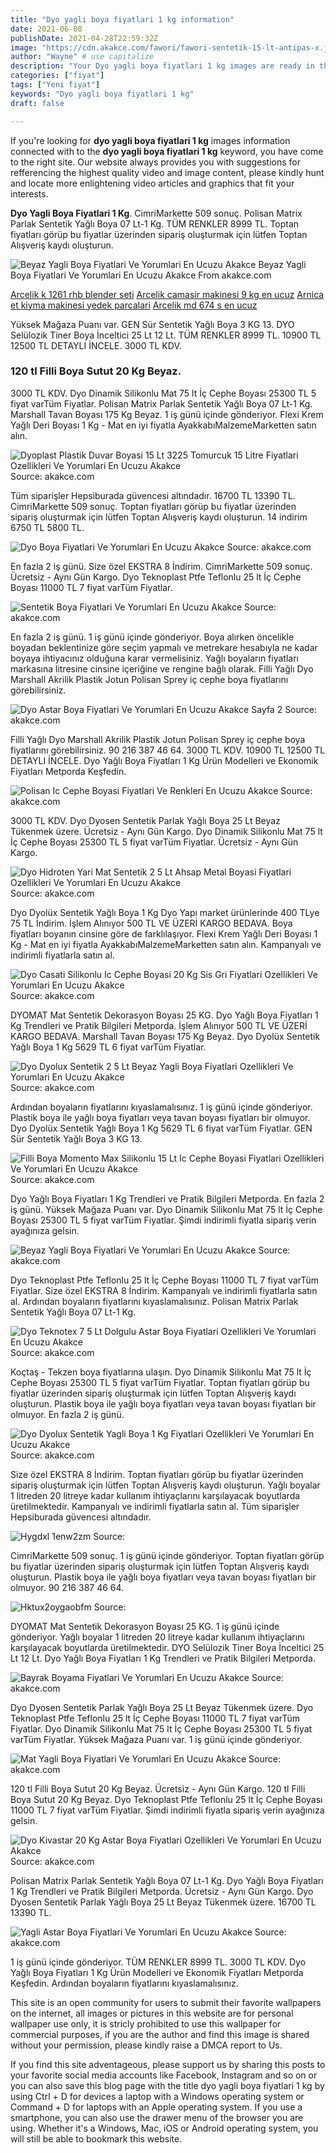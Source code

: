 ```yaml
---
title: "Dyo yagli boya fiyatlari 1 kg information"
date: 2021-06-08
publishDate: 2021-04-28T22:59:32Z
image: "https://cdn.akakce.com/fawori/fawori-sentetik-15-lt-antipas-x.jpg"
author: "Wayne" # use capitalize
description: "Your Dyo yagli boya fiyatlari 1 kg images are ready in this website. Dyo yagli boya fiyatlari 1 kg are a topic that is being searched for and liked by netizens today. You can Download the Dyo yagli boya fiyatlari 1 kg files here. Download all royalty-free images."
categories: ["fiyat"]
tags: ["Yeni fiyat"]
keywords: "Dyo yagli boya fiyatlari 1 kg"
draft: false

---
```


If you're looking for **dyo yagli boya fiyatlari 1 kg** images information connected with to the **dyo yagli boya fiyatlari 1 kg** keyword, you have come to the right  site.  Our website always  provides you with  suggestions  for refferencing  the highest  quality video and image  content, please kindly hunt and locate more enlightening video articles and graphics  that fit your interests.

**Dyo Yagli Boya Fiyatlari 1 Kg**. CimriMarkette 509 sonuç. Polisan Matrix Parlak Sentetik Yağlı Boya 07 Lt-1 Kg. TÜM RENKLER 8999 TL. Toptan fiyatları görüp bu fiyatlar üzerinden sipariş oluşturmak için lütfen Toptan Alışveriş kaydı oluşturun.

![Beyaz Yagli Boya Fiyatlari Ve Yorumlari En Ucuzu Akakce](https://iis-akakce.akamaized.net/p.x?%2F%2Fproductimages%2Ehepsiburada%2Enet%2Fs%2F40%2F600%2F10654945181746%2Ejpg "Beyaz Yagli Boya Fiyatlari Ve Yorumlari En Ucuzu Akakce")
Beyaz Yagli Boya Fiyatlari Ve Yorumlari En Ucuzu Akakce From akakce.com

[Arcelik k 1261 rhb blender seti](/arcelik-k-1261-rhb-blender-seti/)
[Arcelik camasir makinesi 9 kg en ucuz](/arcelik-camasir-makinesi-9-kg-en-ucuz/)
[Arnica et kiyma makinesi yedek parcalari](/arnica-et-kiyma-makinesi-yedek-parcalari/)
[Arcelik md 674 s en ucuz](/arcelik-md-674-s-en-ucuz/)

Yüksek Mağaza Puanı var. GEN Sür Sentetik Yağlı Boya 3 KG 13. DYO Selülozik Tiner Boya İnceltici 25 Lt 12 Lt. TÜM RENKLER 8999 TL. 10900 TL 12500 TL DETAYLI İNCELE. 3000 TL KDV.

### 120 tl Filli Boya Sutut 20 Kg Beyaz.

3000 TL KDV. Dyo Dinamik Silikonlu Mat 75 lt İç Cephe Boyası 25300 TL 5 fiyat varTüm Fiyatlar. Polisan Matrix Parlak Sentetik Yağlı Boya 07 Lt-1 Kg. Marshall Tavan Boyası 175 Kg Beyaz. 1 iş günü içinde gönderiyor. Flexi Krem Yağlı Deri Boyası 1 Kg - Mat en iyi fiyatla AyakkabıMalzemeMarketten satın alın.


![Dyoplast Plastik Duvar Boyasi 15 Lt 3225 Tomurcuk 15 Litre Fiyatlari Ozellikleri Ve Yorumlari En Ucuzu Akakce](https://cdn.akakce.com/iv/12088/639/639791084z.jpg "Dyoplast Plastik Duvar Boyasi 15 Lt 3225 Tomurcuk 15 Litre Fiyatlari Ozellikleri Ve Yorumlari En Ucuzu Akakce")
Source: akakce.com

Tüm siparişler Hepsiburada güvencesi altındadır. 16700 TL 13390 TL. CimriMarkette 509 sonuç. Toptan fiyatları görüp bu fiyatlar üzerinden sipariş oluşturmak için lütfen Toptan Alışveriş kaydı oluşturun. 14 indirim 6750 TL 5800 TL.

![Dyo Boya Fiyatlari Ve Yorumlari En Ucuzu Akakce](https://iis-akakce.akamaized.net/p.x?%2F%2Fn11scdn%2Eakamaized%2Enet%2Fa1%2F1024%2Felektronik%2Fmouse%2Dpad%2Fdyo%2Dozel%2Dantipas%2D3%2Dkg%2Dkirmizi%5F%5F1572622995148138%2Ejpg "Dyo Boya Fiyatlari Ve Yorumlari En Ucuzu Akakce")
Source: akakce.com

En fazla 2 iş günü. Size özel EKSTRA 8 İndirim. CimriMarkette 509 sonuç. Ücretsiz - Aynı Gün Kargo. Dyo Teknoplast Ptfe Teflonlu 25 lt İç Cephe Boyası 11000 TL 7 fiyat varTüm Fiyatlar.

![Sentetik Boya Fiyatlari Ve Yorumlari En Ucuzu Akakce](https://iis-akakce.akamaized.net/p.x?%2F%2Fproductimages%2Ehepsiburada%2Enet%2Fs%2F35%2F600%2F10473373270066%2Ejpg "Sentetik Boya Fiyatlari Ve Yorumlari En Ucuzu Akakce")
Source: akakce.com

En fazla 2 iş günü. 1 iş günü içinde gönderiyor. Boya alırken öncelikle boyadan beklentinize göre seçim yapmalı ve metrekare hesabıyla ne kadar boyaya ihtiyacınız olduğuna karar vermelisiniz. Yağlı boyaların fiyatları markasına litresine cinsine içeriğine ve rengine bağlı olarak. Filli Yağlı Dyo Marshall Akrilik Plastik Jotun Polisan Sprey iç cephe boya fiyatlarını görebilirsiniz.

![Dyo Astar Boya Fiyatlari Ve Yorumlari En Ucuzu Akakce Sayfa 2](https://cdn.akakce.com/dyo/dyo-teknotex-2-5-lt-dolgulu-x.jpg "Dyo Astar Boya Fiyatlari Ve Yorumlari En Ucuzu Akakce Sayfa 2")
Source: akakce.com

Filli Yağlı Dyo Marshall Akrilik Plastik Jotun Polisan Sprey iç cephe boya fiyatlarını görebilirsiniz. 90 216 387 46 64. 3000 TL KDV. 10900 TL 12500 TL DETAYLI İNCELE. Dyo Yağlı Boya Fiyatları 1 Kg Ürün Modelleri ve Ekonomik Fiyatları Metporda Keşfedin.

![Polisan Ic Cephe Boyasi Fiyatlari Ve Renkleri En Ucuzu Akakce](https://iis-akakce.akamaized.net/p.x?%2F%2Fproductimages%2Ehepsiburada%2Enet%2Fs%2F54%2F600%2F11183578153010%2Ejpg "Polisan Ic Cephe Boyasi Fiyatlari Ve Renkleri En Ucuzu Akakce")
Source: akakce.com

3000 TL KDV. Dyo Dyosen Sentetik Parlak Yağlı Boya 25 Lt Beyaz Tükenmek üzere. Ücretsiz - Aynı Gün Kargo. Dyo Dinamik Silikonlu Mat 75 lt İç Cephe Boyası 25300 TL 5 fiyat varTüm Fiyatlar. Ücretsiz - Aynı Gün Kargo.

![Dyo Hidroten Yari Mat Sentetik 2 5 Lt Ahsap Metal Boyasi Fiyatlari Ozellikleri Ve Yorumlari En Ucuzu Akakce](https://cdn.akakce.com/dyo/dyo-hidroten-yari-mat-sentetik-2-5-lt-ahsap-metal-boyasi-z.jpg "Dyo Hidroten Yari Mat Sentetik 2 5 Lt Ahsap Metal Boyasi Fiyatlari Ozellikleri Ve Yorumlari En Ucuzu Akakce")
Source: akakce.com

Dyo Dyolüx Sentetik Yağlı Boya 1 Kg Dyo Yapı market ürünlerinde 400 TLye 75 TL İndirim. İşlem Alınıyor 500 TL VE ÜZERİ KARGO BEDAVA. Boya fiyatları boyanın cinsine göre de farklılaşıyor. Flexi Krem Yağlı Deri Boyası 1 Kg - Mat en iyi fiyatla AyakkabıMalzemeMarketten satın alın. Kampanyalı ve indirimli fiyatlarla satın al.

![Dyo Casati Silikonlu Ic Cephe Boyasi 20 Kg Sis Gri Fiyatlari Ozellikleri Ve Yorumlari En Ucuzu Akakce](https://cdn.akakce.com/iv/12088/712/712089848x.jpg "Dyo Casati Silikonlu Ic Cephe Boyasi 20 Kg Sis Gri Fiyatlari Ozellikleri Ve Yorumlari En Ucuzu Akakce")
Source: akakce.com

DYOMAT Mat Sentetik Dekorasyon Boyası 25 KG. Dyo Yağlı Boya Fiyatları 1 Kg Trendleri ve Pratik Bilgileri Metporda. İşlem Alınıyor 500 TL VE ÜZERİ KARGO BEDAVA. Marshall Tavan Boyası 175 Kg Beyaz. Dyo Dyolüx Sentetik Yağlı Boya 1 Kg 5629 TL 6 fiyat varTüm Fiyatlar.

![Dyo Dyolux Sentetik 2 5 Lt Beyaz Yagli Boya Fiyatlari Ozellikleri Ve Yorumlari En Ucuzu Akakce](https://cdn.akakce.com/dyo/dyo-dyolux-sentetik-2-5-lt-beyaz-yagli-boya-z.jpg "Dyo Dyolux Sentetik 2 5 Lt Beyaz Yagli Boya Fiyatlari Ozellikleri Ve Yorumlari En Ucuzu Akakce")
Source: akakce.com

Ardından boyaların fiyatlarını kıyaslamalısınız. 1 iş günü içinde gönderiyor. Plastik boya ile yağlı boya fiyatları veya tavan boyası fiyatları bir olmuyor. Dyo Dyolüx Sentetik Yağlı Boya 1 Kg 5629 TL 6 fiyat varTüm Fiyatlar. GEN Sür Sentetik Yağlı Boya 3 KG 13.

![Filli Boya Momento Max Silikonlu 15 Lt Ic Cephe Boyasi Fiyatlari Ozellikleri Ve Yorumlari En Ucuzu Akakce](https://cdn.akakce.com/filli-boya/filli-boya-momento-max-silikonlu-15-lt-z.jpg "Filli Boya Momento Max Silikonlu 15 Lt Ic Cephe Boyasi Fiyatlari Ozellikleri Ve Yorumlari En Ucuzu Akakce")
Source: akakce.com

Dyo Yağlı Boya Fiyatları 1 Kg Trendleri ve Pratik Bilgileri Metporda. En fazla 2 iş günü. Yüksek Mağaza Puanı var. Dyo Dinamik Silikonlu Mat 75 lt İç Cephe Boyası 25300 TL 5 fiyat varTüm Fiyatlar. Şimdi indirimli fiyatla sipariş verin ayağınıza gelsin.

![Beyaz Yagli Boya Fiyatlari Ve Yorumlari En Ucuzu Akakce](https://iis-akakce.akamaized.net/p.x?%2F%2Fproductimages%2Ehepsiburada%2Enet%2Fs%2F40%2F600%2F10654945181746%2Ejpg "Beyaz Yagli Boya Fiyatlari Ve Yorumlari En Ucuzu Akakce")
Source: akakce.com

Dyo Teknoplast Ptfe Teflonlu 25 lt İç Cephe Boyası 11000 TL 7 fiyat varTüm Fiyatlar. Size özel EKSTRA 8 İndirim. Kampanyalı ve indirimli fiyatlarla satın al. Ardından boyaların fiyatlarını kıyaslamalısınız. Polisan Matrix Parlak Sentetik Yağlı Boya 07 Lt-1 Kg.

![Dyo Teknotex 7 5 Lt Dolgulu Astar Boya Fiyatlari Ozellikleri Ve Yorumlari En Ucuzu Akakce](https://cdn.akakce.com/dyo/dyo-teknotex-7-5-lt-dolgulu-x.jpg "Dyo Teknotex 7 5 Lt Dolgulu Astar Boya Fiyatlari Ozellikleri Ve Yorumlari En Ucuzu Akakce")
Source: akakce.com

Koçtaş - Tekzen boya fiyatlarına ulaşın. Dyo Dinamik Silikonlu Mat 75 lt İç Cephe Boyası 25300 TL 5 fiyat varTüm Fiyatlar. Toptan fiyatları görüp bu fiyatlar üzerinden sipariş oluşturmak için lütfen Toptan Alışveriş kaydı oluşturun. Plastik boya ile yağlı boya fiyatları veya tavan boyası fiyatları bir olmuyor. En fazla 2 iş günü.

![Dyo Dyolux Sentetik Yagli Boya 1 Kg Fiyatlari Ozellikleri Ve Yorumlari En Ucuzu Akakce](https://iis-akakce.akamaized.net/p.x?%2F%2Fcdn03%2Eciceksepeti%2Ecom%2Fcicek%2Fkc1765601%2D1%2FM%2Fdyo%2Ddyolux%2Dsentetik%2Dyagli%2Dboya%2D1%2Dkg%2Dkc1765601%2D1%2De4bc57d9b670451997e1d640796b32c1%2Ejpg "Dyo Dyolux Sentetik Yagli Boya 1 Kg Fiyatlari Ozellikleri Ve Yorumlari En Ucuzu Akakce")
Source: akakce.com

Size özel EKSTRA 8 İndirim. Toptan fiyatları görüp bu fiyatlar üzerinden sipariş oluşturmak için lütfen Toptan Alışveriş kaydı oluşturun. Yağlı boyalar 1 litreden 20 litreye kadar kullanım ihtiyaçlarını karşılayacak boyutlarda üretilmektedir. Kampanyalı ve indirimli fiyatlarla satın al. Tüm siparişler Hepsiburada güvencesi altındadır.

![Hygdxl 1enw2zm](https://iis-akakce.akamaized.net/p.x?%2F%2Fn11scdn%2Eakamaized%2Enet%2Fa1%2F1024%2Fev%2Dyasam%2Fic%2Dcephe%2Dboyalari%2Ffilli%2Dboya%2Dfawori%2Dplastik%2Dic%2Dcephe%2Dboyasi%2D10%2Dkg%5F%5F1552687396183644%2Ejpg "Hygdxl 1enw2zm")
Source: 

CimriMarkette 509 sonuç. 1 iş günü içinde gönderiyor. Toptan fiyatları görüp bu fiyatlar üzerinden sipariş oluşturmak için lütfen Toptan Alışveriş kaydı oluşturun. Plastik boya ile yağlı boya fiyatları veya tavan boyası fiyatları bir olmuyor. 90 216 387 46 64.

![Hktux2oygaobfm](https://iis-akakce.akamaized.net/p.z?%2F%2Fimg%2Epttavm%2Ecom%2Fpimages%2F592%2F098%2F192%2F60ae4ebd01abb%2Ejpg%3Fv%3D201910111519 "Hktux2oygaobfm")
Source: 

DYOMAT Mat Sentetik Dekorasyon Boyası 25 KG. 1 iş günü içinde gönderiyor. Yağlı boyalar 1 litreden 20 litreye kadar kullanım ihtiyaçlarını karşılayacak boyutlarda üretilmektedir. DYO Selülozik Tiner Boya İnceltici 25 Lt 12 Lt. Dyo Yağlı Boya Fiyatları 1 Kg Trendleri ve Pratik Bilgileri Metporda.

![Bayrak Boyama Fiyatlari Ve Yorumlari En Ucuzu Akakce](https://iis-akakce.akamaized.net/p.x?%2F%2Fproductimages%2Ehepsiburada%2Enet%2Fs%2F21%2F600%2F9940441301042%2Ejpg "Bayrak Boyama Fiyatlari Ve Yorumlari En Ucuzu Akakce")
Source: akakce.com

Dyo Dyosen Sentetik Parlak Yağlı Boya 25 Lt Beyaz Tükenmek üzere. Dyo Teknoplast Ptfe Teflonlu 25 lt İç Cephe Boyası 11000 TL 7 fiyat varTüm Fiyatlar. Dyo Dinamik Silikonlu Mat 75 lt İç Cephe Boyası 25300 TL 5 fiyat varTüm Fiyatlar. Yüksek Mağaza Puanı var. 1 iş günü içinde gönderiyor.

![Mat Yagli Boya Fiyatlari Ve Yorumlari En Ucuzu Akakce](https://iis-akakce.akamaized.net/p.x?%2F%2Fn11scdn%2Eakamaized%2Enet%2Fa1%2F1024%2Fev%2Dyasam%2Fmetal%2Dboyalar%2Fmarshall%2Dpastel%2Dmat%2Dyagli%2Dboya%5F%5F1122796575065845%2Ejpg "Mat Yagli Boya Fiyatlari Ve Yorumlari En Ucuzu Akakce")
Source: akakce.com

120 tl Filli Boya Sutut 20 Kg Beyaz. Ücretsiz - Aynı Gün Kargo. 120 tl Filli Boya Sutut 20 Kg Beyaz. Dyo Teknoplast Ptfe Teflonlu 25 lt İç Cephe Boyası 11000 TL 7 fiyat varTüm Fiyatlar. Şimdi indirimli fiyatla sipariş verin ayağınıza gelsin.

![Dyo Kivastar 20 Kg Astar Boya Fiyatlari Ozellikleri Ve Yorumlari En Ucuzu Akakce](https://cdn.akakce.com/dyo/dyo-kivastar-20-kg-z.jpg "Dyo Kivastar 20 Kg Astar Boya Fiyatlari Ozellikleri Ve Yorumlari En Ucuzu Akakce")
Source: akakce.com

Polisan Matrix Parlak Sentetik Yağlı Boya 07 Lt-1 Kg. Dyo Yağlı Boya Fiyatları 1 Kg Trendleri ve Pratik Bilgileri Metporda. Ücretsiz - Aynı Gün Kargo. Dyo Dyosen Sentetik Parlak Yağlı Boya 25 Lt Beyaz Tükenmek üzere. 16700 TL 13390 TL.

![Yagli Astar Boya Fiyatlari Ve Yorumlari En Ucuzu Akakce](https://cdn.akakce.com/fawori/fawori-sentetik-15-lt-antipas-x.jpg "Yagli Astar Boya Fiyatlari Ve Yorumlari En Ucuzu Akakce")
Source: akakce.com

1 iş günü içinde gönderiyor. TÜM RENKLER 8999 TL. 3000 TL KDV. Dyo Yağlı Boya Fiyatları 1 Kg Ürün Modelleri ve Ekonomik Fiyatları Metporda Keşfedin. Ardından boyaların fiyatlarını kıyaslamalısınız.

This site is an open community for users to submit their favorite wallpapers on the internet, all images or pictures in this website are for personal wallpaper use only, it is stricly prohibited to use this wallpaper for commercial purposes, if you are the author and find this image is shared without your permission, please kindly raise a DMCA report to Us.

If you find this site adventageous, please support us by sharing this posts to your favorite social media accounts like Facebook, Instagram and so on or you can also save this blog page with the title dyo yagli boya fiyatlari 1 kg by using Ctrl + D for devices a laptop with a Windows operating system or Command + D for laptops with an Apple operating system. If you use a smartphone, you can also use the drawer menu of the browser you are using. Whether it's a Windows, Mac, iOS or Android operating system, you will still be able to bookmark this website.
